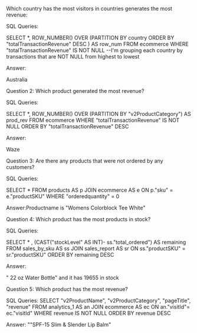 Which country has the most visitors in countries generates the most revenue: 

SQL Queries: 

SELECT *, 
ROW_NUMBER() OVER (PARTITION BY country ORDER BY "totalTransactionRevenue" DESC ) AS row_num
FROM ecommerce 
WHERE "totalTransactionRevenue" IS NOT NULL
--I'm grouping each country by transactions that are NOT NULL from highest to lowest

Answer: 

Australia 


Question 2: Which product generated the most revenue? 

SQL Queries:

SELECT *, 
ROW_NUMBER() OVER (PARTITION BY "v2ProductCategory") AS prod_rev
FROM ecommerce 
WHERE "totalTransactionRevenue" IS NOT NULL
ORDER BY "totalTransactionRevenue" DESC

Answer:

Waze



Question 3: Are there any products that were not ordered by any customers?

SQL Queries:

SELECT * 
FROM products AS p 
JOIN ecommerce AS e
ON p."sku" = e."productSKU"
WHERE "orderedquantity" = 0


Answer:Productname is "Womens Colorblock Tee White"



Question 4: Which product has the most products in stock?

SQL Queries:

SELECT * , (CAST("stockLevel" AS INT)- ss."total_ordered") AS remaining 
FROM sales_by_sku AS ss
JOIN sales_report AS sr
ON ss."productSKU" = sr."productSKU"
ORDER BY remaining DESC

Answer:

" 22 oz Water Bottle" and it has 19655 in stock

Question 5: Which product has the most revenue? 

SQL Queries:
SELECT "v2ProductName", "v2ProductCategory", "pageTitle", "revenue"
FROM analytics_1 AS an
JOIN ecommerce AS ec
ON an."visitId"= ec."visitId"
WHERE revenue IS NOT NULL
ORDER BY revenue DESC

Answer: ""SPF-15 Slim & Slender Lip Balm"
